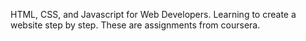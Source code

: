 HTML, CSS, and Javascript for Web Developers.
Learning to create a website step by step. 
These are assignments from coursera.
